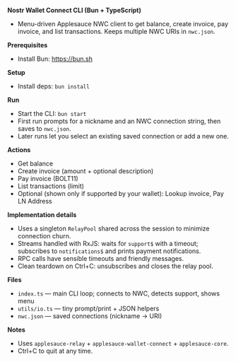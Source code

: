 **Nostr Wallet Connect CLI (Bun + TypeScript)**

- Menu-driven Applesauce NWC client to get balance, create invoice, pay invoice, and list transactions. Keeps multiple NWC URIs in `nwc.json`.

**Prerequisites**
- Install Bun: https://bun.sh

**Setup**
- Install deps: `bun install`

**Run**
- Start the CLI: `bun start`
- First run prompts for a nickname and an NWC connection string, then saves to `nwc.json`.
- Later runs let you select an existing saved connection or add a new one.

**Actions**
- Get balance
- Create invoice (amount + optional description)
- Pay invoice (BOLT11)
- List transactions (limit)
- Optional (shown only if supported by your wallet): Lookup invoice, Pay LN Address

**Implementation details**
- Uses a singleton `RelayPool` shared across the session to minimize connection churn.
- Streams handled with RxJS: waits for `support$` with a timeout; subscribes to `notifications$` and prints payment notifications.
- RPC calls have sensible timeouts and friendly messages.
- Clean teardown on Ctrl+C: unsubscribes and closes the relay pool.

**Files**
- `index.ts` — main CLI loop; connects to NWC, detects support, shows menu
- `utils/io.ts` — tiny prompt/print + JSON helpers
- `nwc.json` — saved connections (nickname -> URI)

**Notes**
- Uses `applesauce-relay` + `applesauce-wallet-connect` + `applesauce-core`.
- Ctrl+C to quit at any time.

